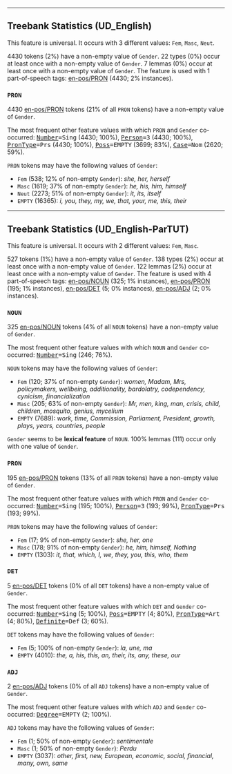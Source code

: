 

--------------------------------------------------------------------------------

## Treebank Statistics (UD_English)

This feature is universal.
It occurs with 3 different values: `Fem`, `Masc`, `Neut`.

4430 tokens (2%) have a non-empty value of `Gender`.
22 types (0%) occur at least once with a non-empty value of `Gender`.
7 lemmas (0%) occur at least once with a non-empty value of `Gender`.
The feature is used with 1 part-of-speech tags: [en-pos/PRON]() (4430; 2% instances).

### `PRON`

4430 [en-pos/PRON]() tokens (21% of all `PRON` tokens) have a non-empty value of `Gender`.

The most frequent other feature values with which `PRON` and `Gender` co-occurred: <tt><a href="Number.html">Number</a>=Sing</tt> (4430; 100%), <tt><a href="Person.html">Person</a>=3</tt> (4430; 100%), <tt><a href="PronType.html">PronType</a>=Prs</tt> (4430; 100%), <tt><a href="Poss.html">Poss</a>=EMPTY</tt> (3699; 83%), <tt><a href="Case.html">Case</a>=Nom</tt> (2620; 59%).

`PRON` tokens may have the following values of `Gender`:

* `Fem` (538; 12% of non-empty `Gender`): <em>she, her, herself</em>
* `Masc` (1619; 37% of non-empty `Gender`): <em>he, his, him, himself</em>
* `Neut` (2273; 51% of non-empty `Gender`): <em>it, its, itself</em>
* `EMPTY` (16365): <em>i, you, they, my, we, that, your, me, this, their</em>



--------------------------------------------------------------------------------

## Treebank Statistics (UD_English-ParTUT)

This feature is universal.
It occurs with 2 different values: `Fem`, `Masc`.

527 tokens (1%) have a non-empty value of `Gender`.
138 types (2%) occur at least once with a non-empty value of `Gender`.
122 lemmas (2%) occur at least once with a non-empty value of `Gender`.
The feature is used with 4 part-of-speech tags: [en-pos/NOUN]() (325; 1% instances), [en-pos/PRON]() (195; 1% instances), [en-pos/DET]() (5; 0% instances), [en-pos/ADJ]() (2; 0% instances).

### `NOUN`

325 [en-pos/NOUN]() tokens (4% of all `NOUN` tokens) have a non-empty value of `Gender`.

The most frequent other feature values with which `NOUN` and `Gender` co-occurred: <tt><a href="Number.html">Number</a>=Sing</tt> (246; 76%).

`NOUN` tokens may have the following values of `Gender`:

* `Fem` (120; 37% of non-empty `Gender`): <em>women, Madam, Mrs, policymakers, wellbeing, additionality, bardolatry, codependency, cynicism, financialization</em>
* `Masc` (205; 63% of non-empty `Gender`): <em>Mr, men, king, man, crisis, child, children, mosquito, genius, mycelium</em>
* `EMPTY` (7689): <em>work, time, Commission, Parliament, President, growth, plays, years, countries, people</em>

`Gender` seems to be **lexical feature** of `NOUN`. 100% lemmas (111) occur only with one value of `Gender`.

### `PRON`

195 [en-pos/PRON]() tokens (13% of all `PRON` tokens) have a non-empty value of `Gender`.

The most frequent other feature values with which `PRON` and `Gender` co-occurred: <tt><a href="Number.html">Number</a>=Sing</tt> (195; 100%), <tt><a href="Person.html">Person</a>=3</tt> (193; 99%), <tt><a href="PronType.html">PronType</a>=Prs</tt> (193; 99%).

`PRON` tokens may have the following values of `Gender`:

* `Fem` (17; 9% of non-empty `Gender`): <em>she, her, one</em>
* `Masc` (178; 91% of non-empty `Gender`): <em>he, him, himself, Nothing</em>
* `EMPTY` (1303): <em>it, that, which, I, we, they, you, this, who, them</em>

### `DET`

5 [en-pos/DET]() tokens (0% of all `DET` tokens) have a non-empty value of `Gender`.

The most frequent other feature values with which `DET` and `Gender` co-occurred: <tt><a href="Number.html">Number</a>=Sing</tt> (5; 100%), <tt><a href="Poss.html">Poss</a>=EMPTY</tt> (4; 80%), <tt><a href="PronType.html">PronType</a>=Art</tt> (4; 80%), <tt><a href="Definite.html">Definite</a>=Def</tt> (3; 60%).

`DET` tokens may have the following values of `Gender`:

* `Fem` (5; 100% of non-empty `Gender`): <em>la, une, ma</em>
* `EMPTY` (4010): <em>the, a, his, this, an, their, its, any, these, our</em>

### `ADJ`

2 [en-pos/ADJ]() tokens (0% of all `ADJ` tokens) have a non-empty value of `Gender`.

The most frequent other feature values with which `ADJ` and `Gender` co-occurred: <tt><a href="Degree.html">Degree</a>=EMPTY</tt> (2; 100%).

`ADJ` tokens may have the following values of `Gender`:

* `Fem` (1; 50% of non-empty `Gender`): <em>sentimentale</em>
* `Masc` (1; 50% of non-empty `Gender`): <em>Perdu</em>
* `EMPTY` (3037): <em>other, first, new, European, economic, social, financial, many, own, same</em>

